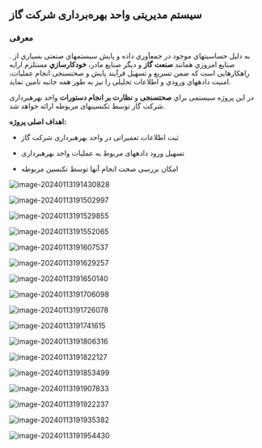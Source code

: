 ## **سیستم مدیریتی واحد بهره‌برداری شرکت گاز**

### معرفی

. به دليل حساسيت­هاي موجود در جمع­آوري داده و پايش سيستم­هاي صنعتی بسياري از صنايع امروزي همانند **صنعت** **گاز** و ديگر صنايع مادر، **خودکارسازي** مستلزم ارايه راهکارهايی است که ضمن تسريع و تسهيل فرآيند پايش و صحت­سنجی انجام عملیات، امنيت داده­هاي ورودي و اطلاعات تحليلی را نيز به طور همه جانبه تامين نمايد.

در اين پروژه سيستمی براي **صحت­سنجی** و **نظارت بر انجام دستورات** واحد بهره­برداری شرکت گاز توسط تکنسین­های مربوطه ارائه خواهد شد. 

**اهداف اصلی پروژه:**

+ ثبت اطلاعات تعمیراتی در واحد بهره­برداری شرکت گاز 

+ تسهيل ورود داده­های مربوط به عملیات واحد بهره­برداری

+ امکان بررسی صحت انجام آنها توسط تکنسین مربوطه 

![image-20240113191430828](/images/image-20240113191430828.png)

![image-20240113191502997](/images/image-20240113191502997.png)

![image-20240113191529855](/images/image-20240113191529855.png)

![image-20240113191552065](/images/image-20240113191552065.png)

![image-20240113191607537](/images/image-20240113191607537.png)

![image-20240113191629257](/images/image-20240113191629257.png)

![image-20240113191650140](/images/image-20240113191650140.png)

![image-20240113191706098](/images/image-20240113191706098.png)

![image-20240113191726078](/images/image-20240113191726078.png)

![image-20240113191741615](/images/image-20240113191741615.png)

![image-20240113191806316](/images/image-20240113191806316.png)

![image-20240113191822127](/images/image-20240113191822127.png)

![image-20240113191853499](/images/image-20240113191853499.png)

![image-20240113191907833](/images/image-20240113191907833.png)

![image-20240113191922237](/images/image-20240113191922237.png)

![image-20240113191935382](/images/image-20240113191935382.png)

![image-20240113191954430](/images/image-20240113191954430.png)
